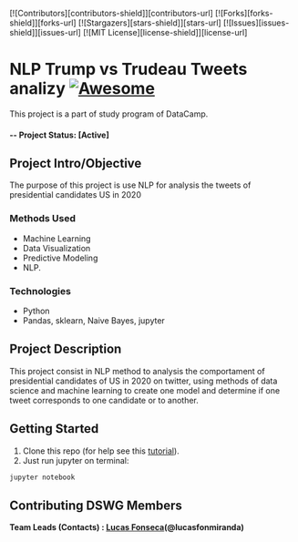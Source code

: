 [![Contributors][contributors-shield]][contributors-url]
[![Forks][forks-shield]][forks-url]
[![Stargazers][stars-shield]][stars-url]
[![Issues][issues-shield]][issues-url]
[![MIT License][license-shield]][license-url]

# NLP Trump vs Trudeau Tweets analizy [![Awesome](https://cdn.rawgit.com/sindresorhus/awesome/d7305f38d29fed78fa85652e3a63e154dd8e8829/media/badge.svg)](https://github.com/sindresorhus/awesome#readme)
This project is a part of study program of DataCamp.

#### -- Project Status: [Active]

## Project Intro/Objective
The purpose of this project is use NLP for analysis the tweets of presidential candidates US in 2020   


### Methods Used
* Machine Learning
* Data Visualization
* Predictive Modeling
* NLP.

### Technologies
* Python
* Pandas, sklearn, Naive Bayes, jupyter

 

## Project Description
This project consist in NLP method to analysis the comportament of presidential candidates of US in 2020 on twitter, using methods of data science and machine learning to create one model and determine if one tweet corresponds to one candidate or to another. 


## Getting Started

1. Clone this repo (for help see this [tutorial](https://help.github.com/articles/cloning-a-repository/)).
2. Just run jupyter on terminal:

```bash
jupyter notebook
```


## Contributing DSWG Members

**Team Leads (Contacts) : [Lucas Fonseca](https://github.com/lucasfonmiranda)(@lucasfonmiranda)**

